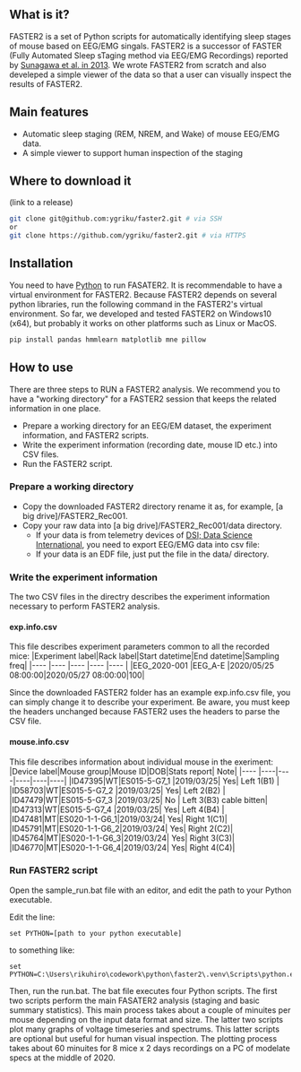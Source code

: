 ## What is it?
FASTER2 is a set of Python scripts for automatically identifying sleep stages of mouse based on EEG/EMG singals. FASTER2 is a successor of FASTER (Fully Automated Sleep sTaging method via EEG/EMG Recordings) reported by [Sunagawa et al. in 2013](https://onlinelibrary.wiley.com/doi/abs/10.1111/gtc.12053). We wrote FASTER2 from scratch and also develeped a simple viewer of the data so that a user can visually inspect the results of FASTER2.


## Main features
- Automatic sleep staging (REM, NREM, and Wake) of mouse EEG/EMG data.
- A simple viewer to support human inspection of the staging 

## Where to download it

(link to a release)

```sh
git clone git@github.com:ygriku/faster2.git # via SSH
or
git clone https://github.com/ygriku/faster2.git # via HTTPS
```

## Installation
You need to have [Python](https://www.python.org/) to run FASATER2. It is recommendable to have a virtual environment for FASTER2. Because FASTER2 depends on several python libraries, run the following command in the FASTER2's virtual environment. So far, we developed and tested FASTER2 on Windows10 (x64), but probably it works on other platforms such as Linux or MacOS.

```sh
pip install pandas hmmlearn matplotlib mne pillow
```

## How to use

There are three steps to RUN a FASTER2 analysis. We recommend you to have a "working directory" for a FASTER2 session that keeps the related information in one place.

- Prepare a working directory for an EEG/EM dataset, the experiment information, and FASTER2 scripts.
- Write the experiment information (recording date, mouse ID etc.) into CSV files.
- Run the FASTER2 script.



### Prepare a working directory
- Copy the downloaded FASTER2 directory rename it as, for example, [a big drive]/FASTER2_Rec001.
- Copy your raw data into [a big drive]/FASTER2_Rec001/data directory.
   - If your data is from telemetry devices of [DSI; Data Science International](https://www.datasci.com/), you need to export EEG/EMG data into csv file:
   - If your data is an EDF file, just put the file in the data/ directory.

### Write the experiment information
The two CSV files in the directry describes the experiment information necessary to
perform FASTER2 analysis.

#### exp.info.csv
This file describes experiment parameters common to all the recorded mice:
|Experiment label|Rack label|Start datetime|End datetime|Sampling freq|
|----            |----      |----          |----        |----         |
|EEG_2020-001    |EEG_A-E   |2020/05/25 08:00:00|2020/05/27 08:00:00|100|

Since the downloaded FASTER2 folder has an example exp.info.csv file, you can simply change it to describe your experiment. Be aware, you must keep the headers unchanged because FASTER2 uses the headers to parse the CSV file.

#### mouse.info.csv
This file describes information about individual mouse in the exeriment:
|Device label|Mouse group|Mouse ID|DOB|Stats report| Note|
|----   |----|----|----|----|----|
|ID47395|WT|ES015-5-G7_1  |2019/03/25| Yes| Left 1(B1) |
|ID58703|WT|ES015-5-G7_2  |2019/03/25| Yes| Left 2(B2) |
|ID47479|WT|ES015-5-G7_3  |2019/03/25| No | Left 3(B3) cable bitten|
|ID47313|WT|ES015-5-G7_4  |2019/03/25| Yes| Left 4(B4) | 
|ID47481|MT|ES020-1-1-G6_1|2019/03/24| Yes| Right 1(C1)|
|ID45791|MT|ES020-1-1-G6_2|2019/03/24| Yes| Right 2(C2)|
|ID45764|MT|ES020-1-1-G6_3|2019/03/24| Yes| Right 3(C3)|
|ID46770|MT|ES020-1-1-G6_4|2019/03/24| Yes| Right 4(C4)|

### Run FASTER2 script
Open the sample_run.bat file with an editor, and edit the path to your Python executable.

Edit the line:
```
set PYTHON=[path to your python executable]
```
to something like: 
```
set PYTHON=C:\Users\rikuhiro\codework\python\faster2\.venv\Scripts\python.exe
```

Then, run the run.bat. The bat file executes four Python scripts. The first two scripts perform the main FASATER2 analysis (staging and basic summary statistics). This main process takes about a couple of minuites per mouse depending on the input data format and size. The latter two scripts plot many graphs of voltage timeseries and spectrums. This latter scripts are optional but useful for human visual inspection. The plotting process takes about 60 minuites for 8 mice x 2 days recordings on a PC of modelate specs at the middle of 2020.

